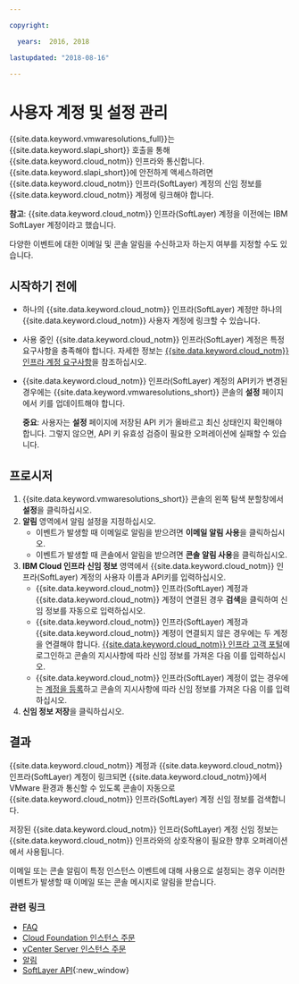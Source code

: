 ```yaml
---

copyright:

  years:  2016, 2018

lastupdated: "2018-08-16"

---
```


# 사용자 계정 및 설정 관리

{{site.data.keyword.vmwaresolutions_full}}는 {{site.data.keyword.slapi_short}} 호출을 통해 {{site.data.keyword.cloud_notm}} 인프라와 통신합니다. {{site.data.keyword.slapi_short}}에 안전하게 액세스하려면 {{site.data.keyword.cloud_notm}} 인프라(SoftLayer) 계정의 신임 정보를 {{site.data.keyword.cloud_notm}} 계정에 링크해야 합니다.

**참고**: {{site.data.keyword.cloud_notm}} 인프라(SoftLayer) 계정을 이전에는 IBM SoftLayer 계정이라고 했습니다.

다양한 이벤트에 대한 이메일 및 콘솔 알림을 수신하고자 하는지 여부를 지정할 수도 있습니다.

## 시작하기 전에

* 하나의 {{site.data.keyword.cloud_notm}} 인프라(SoftLayer) 계정만 하나의 {{site.data.keyword.cloud_notm}} 사용자 계정에 링크할 수 있습니다.
* 사용 중인 {{site.data.keyword.cloud_notm}} 인프라(SoftLayer) 계정은 특정 요구사항을 충족해야 합니다. 자세한 정보는 [{{site.data.keyword.cloud_notm}} 인프라 계정 요구사항](slaccountrequirement.html)을 참조하십시오.
* {{site.data.keyword.cloud_notm}} 인프라(SoftLayer) 계정의 API키가 변경된 경우에는 {{site.data.keyword.vmwaresolutions_short}} 콘솔의 **설정** 페이지에서 키를 업데이트해야 합니다.

   **중요**: 사용자는 **설정** 페이지에 저장된 API 키가 올바르고 최신 상태인지 확인해야 합니다. 그렇지 않으면, API 키 유효성 검증이 필요한 오퍼레이션에 실패할 수 있습니다.

## 프로시저

1. {{site.data.keyword.vmwaresolutions_short}} 콘솔의 왼쪽 탐색 분할창에서 **설정**을 클릭하십시오.
2. **알림** 영역에서 알림 설정을 지정하십시오.
   * 이벤트가 발생할 때 이메일로 알림을 받으려면 **이메일 알림 사용**을 클릭하십시오.
   * 이벤트가 발생할 때 콘솔에서 알림을 받으려면 **콘솔 알림 사용**을 클릭하십시오.
3. **IBM Cloud 인프라 신임 정보** 영역에서 {{site.data.keyword.cloud_notm}} 인프라(SoftLayer) 계정의 사용자 이름과 API키를 입력하십시오.
   * {{site.data.keyword.cloud_notm}} 인프라(SoftLayer) 계정과 {{site.data.keyword.cloud_notm}} 계정이 연결된 경우 **검색**을 클릭하여 신임 정보를 자동으로 입력하십시오.
   * {{site.data.keyword.cloud_notm}} 인프라(SoftLayer) 계정과 {{site.data.keyword.cloud_notm}} 계정이 연결되지 않은 경우에는 두 계정을 연결해야 합니다. [{{site.data.keyword.cloud_notm}} 인프라 고객 포털](https://control.softlayer.com/)에 로그인하고 콘솔의 지시사항에 따라 신임 정보를 가져온 다음 이를 입력하십시오.
   * {{site.data.keyword.cloud_notm}} 인프라(SoftLayer) 계정이 없는 경우에는 [계정을 등록](../vmonic/signing_softlayer_account.html)하고 콘솔의 지시사항에 따라 신임 정보를 가져온 다음 이를 입력하십시오. 
4. **신임 정보 저장**을 클릭하십시오.

## 결과

{{site.data.keyword.cloud_notm}} 계정과 {{site.data.keyword.cloud_notm}} 인프라(SoftLayer) 계정이 링크되면 {{site.data.keyword.cloud_notm}}에서 VMware 환경과 통신할 수 있도록 콘솔이 자동으로 {{site.data.keyword.cloud_notm}} 인프라(SoftLayer) 계정 신임 정보를 검색합니다.

저장된 {{site.data.keyword.cloud_notm}} 인프라(SoftLayer) 계정 신임 정보는 {{site.data.keyword.cloud_notm}} 인프라와의 상호작용이 필요한 향후 오퍼레이션에서 사용됩니다.

이메일 또는 콘솔 알림이 특정 인스턴스 이벤트에 대해 사용으로 설정되는 경우 이러한 이벤트가 발생할 때 이메일 또는 콘솔 메시지로 알림을 받습니다.

### 관련 링크

* [FAQ](faq.html)
* [Cloud Foundation 인스턴스 주문](../sddc/sd_orderinginstance.html)
* [vCenter Server 인스턴스 주문](../vcenter/vc_orderinginstance.html)
* [알림](notifications.html)
* [SoftLayer API](../../../customer-portal/cpapi.html){:new_window}
